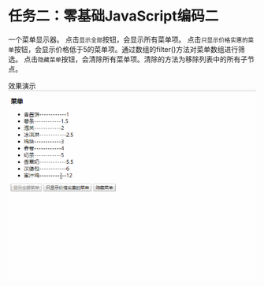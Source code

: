 # 任务二：零基础JavaScript编码二

一个菜单显示器。
点击`显示全部`按钮，会显示所有菜单项。
点击`只显示价格实惠的菜单`按钮，会显示价格低于5的菜单项。通过数组的filter()方法对菜单数组进行筛选。
点击`隐藏菜单`按钮，会清除所有菜单项。清除的方法为移除列表中的所有子节点。

效果演示
![效果演示](效果演示.gif)

